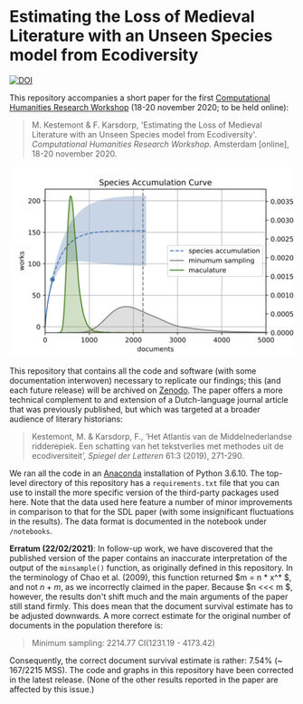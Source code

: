# Estimating the Loss of Medieval Literature with an Unseen Species model from Ecodiversity

[![DOI](https://zenodo.org/badge/DOI/10.5281/zenodo.4030681.svg)](https://doi.org/10.5281/zenodo.4030681)

This repository accompanies a short paper for the first [Computational Humanities Research Workshop](https://www.computational-humanities-research.org/) (18-20 november 2020; to be held online):

> M. Kestemont & F. Karsdorp, 'Estimating the Loss of Medieval Literature with an Unseen Species model from Ecodiversity'. *Computational Humanities Research Workshop*. Amsterdam [online], 18-20 november 2020.

![Example image of a species accumulation curve](figures/accumulation.png)

This repository that contains all the code and software (with some documentation interwoven) necessary to replicate our findings; this (and each future release) will be archived on [Zenodo](https://zenodo.org/). The paper offers a more technical complement to and extension of a Dutch-language journal article that was previously published, but which was targeted at a broader audience of literary historians:

> Kestemont, M. & Karsdorp, F., ‘Het Atlantis van de Middelnederlandse ridderepiek. Een schatting van het tekstverlies met methodes uit de ecodiversiteit’, *Spiegel der Letteren* 61:3 (2019), 271-290.

We ran all the code in an [Anaconda](https://www.anaconda.com/) installation of Python 3.6.10. The top-level directory of this repository has a `requirements.txt` file that you can use to install the more specific version of the third-party packages used here. Note that the data used here feature a number of minor improvements in comparison to that for the SDL paper (with some insignificant fluctuations in the results). The data format is documented in the notebook under `/notebooks`.

__Erratum (22/02/2021)__: In follow-up work, we have discovered that the published version of the paper contains an inaccurate interpretation of the output of the `minsample()` function, as originally defined in this repository. In the terminology of Chao et al. (2009), this function returned $m = n * x^* $, and not $n + m$, as we incorrectly claimed in the paper. Because $n <<< m $, however, the results don't shift much and the main arguments of the paper still stand firmly. This does mean that the document survival estimate has to be adjusted downwards. A more correct estimate for the original number of documents in the population therefore is: 

> Minimum sampling: 2214.77 CI(1231.19 - 4173.42)

Consequently, the correct document survival estimate is rather: 7.54% (~ 167/2215 MSS). The code and graphs in this repository have been corrected in the latest release. (None of the other results reported in the paper are affected by this issue.)
